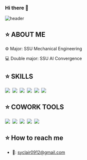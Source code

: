### Hi there 👋

![header](https://capsule-render.vercel.app/api?type=waving&color=C4DEEE&height=300&section=header&StrokeWidth=2&text=Seoyun💫&fontColor=78AAC3&fontSize=70&fontAlign=75&animation=fadeIn)

## ⭐ ABOUT ME
⚙ Major: SSU Mechanical Engineering 

💻 Double major: SSU AI Convergence 



## ⭐ SKILLS
<p align = "left">
    <img src ="https://img.shields.io/badge/-C-E2D2D2?style=flat-square&logo=C&logoColor=white"></a>&nbsp
    <img src ="https://img.shields.io/badge/-C++-E3E2B4?style=flat-square&logo=C%2B%2B&logoColor=white"></a>&nbsp
    <img src ="https://img.shields.io/badge/-Python-A2B59F?style=flat-square&logo=Python&logoColor=white"></a>&nbsp
    <img src ="https://img.shields.io/badge/-JAVA-BFC8D7?style=flat-square&logo=Java&logoColor=white"></a>&nbsp
    <img src ="https://img.shields.io/badge/-ReactNative-EEB8B8?style=flat-square&logo=React&logoColor=white"></a>&nbsp
    <img src ="https://img.shields.io/badge/-Visual Studio Code-BFC8D7?style=flat-square&logo=Visual Studio Code&logoColor=white"></a>&nbsp

</p>


## ⭐ COWORK TOOLS
<p align = "left">
    <img src ="https://img.shields.io/badge/-Figma-F7EAE2?style=flat-square&logo=Figma&logoColor=white"></a>&nbsp
    <img src ="https://img.shields.io/badge/-Trello-EADB80?style=flat-square&logo=Trello&logoColor=white"></a>&nbsp
     <img src ="https://img.shields.io/badge/-Slack-AEDDEF?style=flat-square&logo=Slack&logoColor=white"></a>&nbsp
    <img src ="https://img.shields.io/badge/-Figma-E1B4D3?style=flat-square&logo=GitHub&logoColor=white"></a>&nbsp
        <img src ="https://img.shields.io/badge/-Notion-CFDD8E?style=flat-square&logo=Notion&logoColor=white"></a>&nbsp
</p>




## ⭐ How to reach me
* 📧: syclair0912@gmail.com



<!--
**ksyeun/ksyeun** is a ✨ _special_ ✨ repository because its `README.md` (this file) appears on your GitHub profile.

Here are some ideas to get you started:


- 🔭 I’m currently working on ...
- 🌱 I’m currently learning ...
- 👯 I’m looking to collaborate on ...
- 🤔 I’m looking for help with ...
- 💬 Ask me about ...
- 📫 How to reach me: ...
- 😄 Pronouns: ...
- ⚡ Fun fact: ...
-->
